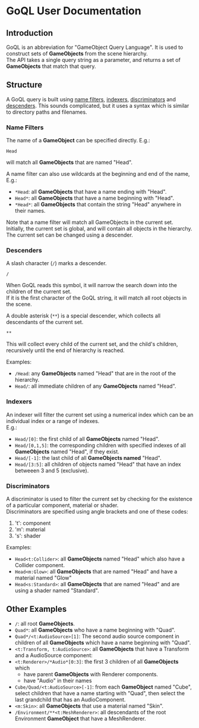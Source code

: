 # GoQL User Documentation


## Introduction 

GoQL is an abbreviation for "GameObject Query Language". 
It is used to construct sets of **GameObjects** from the scene hierarchy.   
The API takes a single query string as a parameter, 
and returns a set of **GameObjects** that match that query.

## Structure

A GoQL query is built using [name filters](#name-filters), [indexers](#indexers), 
[discriminators](#discriminators) and [descenders](#descenders). 
This sounds complicated, but it uses a syntax which is similar to directory paths and filenames.

### Name Filters

The name of a **GameObject** can be specified directly. E.g.:
    
    Head

will match all **GameObjects** that are named "Head".   

A name filter can also use wildcards at the beginning and end of the name, E.g.:

* `*Head`: all **GameObjects** that have a name ending with "Head".
* `Head*`: all **GameObjects** that have a name beginning with "Head".
* `*Head*`: all **GameObjects** that contain the string "Head" anywhere in their names.

Note that a name filter will match all GameObjects in the current set.  
Initially, the current set is global, and will contain all objects in the hierarchy.   
The current set can be changed using a descender.

### Descenders

A slash character (`/`) marks a descender.

    /

When GoQL reads this symbol, it will narrow the search down into the children of the current set.   
If it is the first character of the GoQL string, it will match all root objects in the scene. 

A double asterisk (`**`) is a special descender, which collects all descendants of the current set.

    **    

This will collect every child of the current set, and the child's children, recursively until the end of hierarchy is reached.

Examples:
* `/Head`: any **GameObjects** named "Head" that are in the root of the hierarchy.
* `Head/`: all immediate children of any **GameObjects** named "Head".

### Indexers

An indexer will filter the current set using a numerical index which can be an individual index or a range of indexes.   
E.g.:

* `Head/[0]`: the first child of all **GameObjects** named "Head".
* `Head/[0,1,5]`: the corresponding children with specified indexes of all **GameObjects** named "Head", if they exist.   
* `Head/[-1]`: the last child of all **GameObjects named** "Head".
* `Head/[3:5]`: all children of objects named "Head" that have an index betweeen 3 and 5 (exclusive).
   

### Discriminators

A discriminator is used to filter the current set by checking for the existence of a particular component, 
material or shader.   
Discriminators are specified using angle brackets and one of these codes:
1. 't': component
2. 'm': material
3. 's': shader

Examples:
* `Head<t:Collider>`: all **GameObjects** named "Head" which also have a Collider component.
* `Head<m:Glow>`: all **GameObjects** that are named "Head" and have a material named "Glow"
* `Head<s:Standard>`: all **GameObjects** that are named "Head" and are using a shader named "Standard".
    
## Other Examples

* `/`: all root **GameObjects**.
* `Quad*`: all **GameObjects** who have a name beginning with "Quad".
* `Quad*/<t:AudioSource>[1]`: The second audio source component in children of all **GameObjects** 
  which have a name beginning with "Quad".
* `<t:Transform, t:AudioSource>`: all **GameObjects** that have a Transform and a AudioSource component:    
* `<t:Renderer>/*Audio*[0:3]`: the first 3 children of all **GameObjects** which
  * have parent **GameObjects** with Renderer components.
  * have "Audio" in their names
* `Cube/Quad/<t:AudioSource>[-1]`: from each **GameObject** named "Cube", select children that have a name starting with "Quad", 
  then select the last grandchild that has an AudioComponent.
* `<m:Skin>`: all **GameObjects** that use a material named "Skin".
* `/Environment/**<t:MeshRenderer>`: all descendants of the root Environment **GameObject** that have a MeshRenderer.

    



